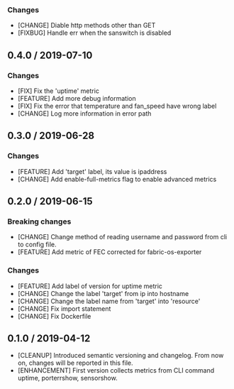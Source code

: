 ### Changes
* [CHANGE] Diable http methods other than GET
* [FIXBUG] Handle err when the sanswitch is disabled

## 0.4.0 / 2019-07-10
### Changes
* [FIX] Fix the 'uptime' metric
* [FEATURE] Add more debug information
* [FIX] Fix the error that temperature and fan_speed have wrong label
* [CHANGE] Log more information in error path

## 0.3.0 / 2019-06-28
### Changes
* [FEATURE] Add 'target' label, its value is ipaddress
* [CHANGE] Add enable-full-metrics flag to enable advanced metrics

## 0.2.0 / 2019-06-15
### **Breaking changes**
* [CHANGE] Change method of reading username and password from cli to config file.
* [FEATURE] Add metric of FEC corrected for fabric-os-exporter
### Changes
* [FEATURE] Add label of version for uptime metric
* [CHANGE] Change the label 'target' from ip into hostname
* [CHANGE] Change the label name from 'target' into 'resource'
* [CHANGE] Fix import statement
* [CHANGE] Fix Dockerfile

## 0.1.0 / 2019-04-12
* [CLEANUP] Introduced semantic versioning and changelog. From now on,
  changes will be reported in this file.
* [ENHANCEMENT] First version collects metrics from CLI command uptime,
  porterrshow, sensorshow.
